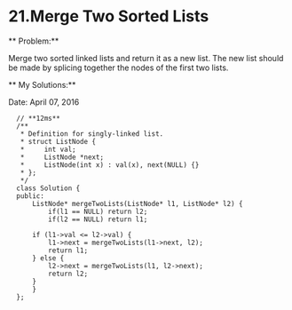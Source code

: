 # 21.Merge Two Sorted Lists

** Problem:** 

Merge two sorted linked lists and return it as a new list. The new list should be made by splicing together the nodes of the first two lists.


** My Solutions:**

Date: April 07, 2016


      // **12ms**
      /**
       * Definition for singly-linked list.
       * struct ListNode {
       *     int val;
       *     ListNode *next;
       *     ListNode(int x) : val(x), next(NULL) {}
       * };
       */
      class Solution {
      public:
          ListNode* mergeTwoLists(ListNode* l1, ListNode* l2) {
              if(l1 == NULL) return l2;
              if(l2 == NULL) return l1; 

          if (l1->val <= l2->val) {
              l1->next = mergeTwoLists(l1->next, l2);
              return l1;
          } else {
              l2->next = mergeTwoLists(l1, l2->next);
              return l2;
          }
          }
      };


